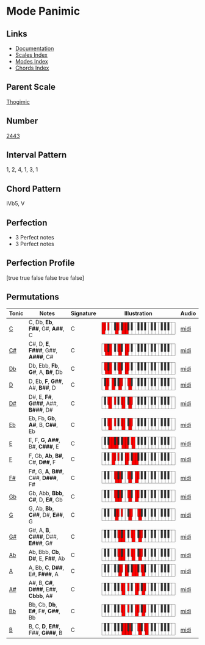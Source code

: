# Mode Panimic

## Links

- [Documentation](README.md)
- [Scales Index](Scales.md)
- [Modes Index](Modes.md)
- [Chords Index](Chords.md)

## Parent Scale

[Thogimic](ScaleThogimic.md)

## Number

[2443](https://ianring.com/musictheory/scales/2443)

## Interval Pattern

1, 2, 4, 1, 3, 1

## Chord Pattern

IVb5, V

## Perfection

- 3 Perfect notes
- 3 Perfect notes

## Perfection Profile

[true true false false true false]

## Permutations

| Tonic | Notes | Signature | Illustration | Audio |
|-------|-------|-----------|--------------|-------|
| [C](ModeCNaturalPanimic.md) | C, Db, **Eb**, **F##**, G#, **A##**, C | C | ![CNaturalPanimic](ModeCNaturalPanimic.png) | [midi](https://github.com/edipermadi/music/blob/main/docs/ModeCNaturalPanimic.mid?raw=true) |
| [C#](ModeCSharpPanimic.md) | C#, D, **E**, **F###**, G##, **A###**, C# | C | ![CSharpPanimic](ModeCSharpPanimic.png) | [midi](https://github.com/edipermadi/music/blob/main/docs/ModeCSharpPanimic.mid?raw=true) |
| [Db](ModeDFlatPanimic.md) | Db, Ebb, **Fb**, **G#**, A, **B#**, Db | C | ![DFlatPanimic](ModeDFlatPanimic.png) | [midi](https://github.com/edipermadi/music/blob/main/docs/ModeDFlatPanimic.mid?raw=true) |
| [D](ModeDNaturalPanimic.md) | D, Eb, **F**, **G##**, A#, **B##**, D | C | ![DNaturalPanimic](ModeDNaturalPanimic.png) | [midi](https://github.com/edipermadi/music/blob/main/docs/ModeDNaturalPanimic.mid?raw=true) |
| [D#](ModeDSharpPanimic.md) | D#, E, **F#**, **G###**, A##, **B###**, D# | C | ![DSharpPanimic](ModeDSharpPanimic.png) | [midi](https://github.com/edipermadi/music/blob/main/docs/ModeDSharpPanimic.mid?raw=true) |
| [Eb](ModeEFlatPanimic.md) | Eb, Fb, **Gb**, **A#**, B, **C##**, Eb | C | ![EFlatPanimic](ModeEFlatPanimic.png) | [midi](https://github.com/edipermadi/music/blob/main/docs/ModeEFlatPanimic.mid?raw=true) |
| [E](ModeENaturalPanimic.md) | E, F, **G**, **A##**, B#, **C###**, E | C | ![ENaturalPanimic](ModeENaturalPanimic.png) | [midi](https://github.com/edipermadi/music/blob/main/docs/ModeENaturalPanimic.mid?raw=true) |
| [F](ModeFNaturalPanimic.md) | F, Gb, **Ab**, **B#**, C#, **D##**, F | C | ![FNaturalPanimic](ModeFNaturalPanimic.png) | [midi](https://github.com/edipermadi/music/blob/main/docs/ModeFNaturalPanimic.mid?raw=true) |
| [F#](ModeFSharpPanimic.md) | F#, G, **A**, **B##**, C##, **D###**, F# | C | ![FSharpPanimic](ModeFSharpPanimic.png) | [midi](https://github.com/edipermadi/music/blob/main/docs/ModeFSharpPanimic.mid?raw=true) |
| [Gb](ModeGFlatPanimic.md) | Gb, Abb, **Bbb**, **C#**, D, **E#**, Gb | C | ![GFlatPanimic](ModeGFlatPanimic.png) | [midi](https://github.com/edipermadi/music/blob/main/docs/ModeGFlatPanimic.mid?raw=true) |
| [G](ModeGNaturalPanimic.md) | G, Ab, **Bb**, **C##**, D#, **E##**, G | C | ![GNaturalPanimic](ModeGNaturalPanimic.png) | [midi](https://github.com/edipermadi/music/blob/main/docs/ModeGNaturalPanimic.mid?raw=true) |
| [G#](ModeGSharpPanimic.md) | G#, A, **B**, **C###**, D##, **E###**, G# | C | ![GSharpPanimic](ModeGSharpPanimic.png) | [midi](https://github.com/edipermadi/music/blob/main/docs/ModeGSharpPanimic.mid?raw=true) |
| [Ab](ModeAFlatPanimic.md) | Ab, Bbb, **Cb**, **D#**, E, **F##**, Ab | C | ![AFlatPanimic](ModeAFlatPanimic.png) | [midi](https://github.com/edipermadi/music/blob/main/docs/ModeAFlatPanimic.mid?raw=true) |
| [A](ModeANaturalPanimic.md) | A, Bb, **C**, **D##**, E#, **F###**, A | C | ![ANaturalPanimic](ModeANaturalPanimic.png) | [midi](https://github.com/edipermadi/music/blob/main/docs/ModeANaturalPanimic.mid?raw=true) |
| [A#](ModeASharpPanimic.md) | A#, B, **C#**, **D###**, E##, **Cbbb**, A# | C | ![ASharpPanimic](ModeASharpPanimic.png) | [midi](https://github.com/edipermadi/music/blob/main/docs/ModeASharpPanimic.mid?raw=true) |
| [Bb](ModeBFlatPanimic.md) | Bb, Cb, **Db**, **E#**, F#, **G##**, Bb | C | ![BFlatPanimic](ModeBFlatPanimic.png) | [midi](https://github.com/edipermadi/music/blob/main/docs/ModeBFlatPanimic.mid?raw=true) |
| [B](ModeBNaturalPanimic.md) | B, C, **D**, **E##**, F##, **G###**, B | C | ![BNaturalPanimic](ModeBNaturalPanimic.png) | [midi](https://github.com/edipermadi/music/blob/main/docs/ModeBNaturalPanimic.mid?raw=true) |
